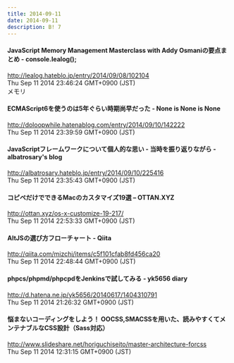```yaml
---
title: 2014-09-11
date: 2014-09-11
description: B! 7
---
```


#### JavaScript Memory Management Masterclass with Addy Osmaniの要点まとめ - console.lealog();
http://lealog.hateblo.jp/entry/2014/09/08/102104<br>
Thu Sep 11 2014 23:46:24 GMT+0900 (JST)<br>
メモリ


#### ECMAScript6を使うのは5年ぐらい時期尚早だった - None is None is None
http://doloopwhile.hatenablog.com/entry/2014/09/10/142222<br>
Thu Sep 11 2014 23:39:59 GMT+0900 (JST)<br>


#### JavaScriptフレームワークについて個人的な思い - 当時を振り返りながら - albatrosary's blog
http://albatrosary.hateblo.jp/entry/2014/09/10/225416<br>
Thu Sep 11 2014 23:35:43 GMT+0900 (JST)<br>


#### コピペだけでできるMacのカスタマイズ19選 – OTTAN.XYZ
http://ottan.xyz/os-x-customize-19-217/<br>
Thu Sep 11 2014 22:53:33 GMT+0900 (JST)<br>


#### AltJSの選び方フローチャート - Qiita
http://qiita.com/mizchi/items/c5f101cfab8fd456ca20<br>
Thu Sep 11 2014 22:48:44 GMT+0900 (JST)<br>


#### phpcs/phpmd/phpcpdをJenkinsで試してみる - yk5656 diary
http://d.hatena.ne.jp/yk5656/20140617/1404310791<br>
Thu Sep 11 2014 21:26:32 GMT+0900 (JST)<br>


#### 悩まないコーディングをしよう！ OOCSS,SMACSSを用いた、読みやすくてメンテナブルなCSS設計（Sass対応）
http://www.slideshare.net/horiguchiseito/master-architecture-forcss<br>
Thu Sep 11 2014 12:31:15 GMT+0900 (JST)<br>


